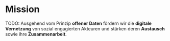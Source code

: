 # Mission

TODO: Ausgehend vom Prinzip **offener Daten** fördern wir die **digitale Vernetzung** von sozial engagierten Akteuren und stärken deren **Austausch** sowie ihre **Zusammenarbeit**.
